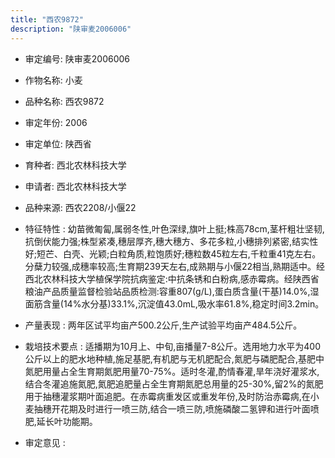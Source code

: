 ```yaml
---
title: "西农9872"
description: "陕审麦2006006"
---
```

* 审定编号:  陕审麦2006006

*  作物名称:  小麦

*  品种名称:  西农9872

*  审定年份:  2006

*  审定单位:  陕西省

* 育种者:  西北农林科技大学

*  申请者:  西北农林科技大学

*  品种来源:  西农2208/小偃22

*  特征特性 : 
幼苗微匍匐,属弱冬性,叶色深绿,旗叶上挺;株高78cm,茎杆粗壮坚韧,抗倒伏能力强;株型紧凑,穗层厚齐,穗大穗方、多花多粒,小穗排列紧密,结实性好;短芒、白壳、光颖;白粒角质,粒饱质好;穗粒数45粒左右,千粒重41克左右。分蘖力较强,成穗率较高;生育期239天左右,成熟期与小偃22相当,熟期适中。经西北农林科技大学植保学院抗病鉴定:中抗条锈和白粉病,感赤霉病。经陕西省粮油产品质量监督检验站品质检测:容重807(g/L),蛋白质含量(干基)14.0%,湿面筋含量(14%水分基)33.1%,沉淀值43.0mL,吸水率61.8%,稳定时间3.2min。
 
*  产量表现 : 
两年区试平均亩产500.2公斤,生产试验平均亩产484.5公斤。

*  栽培技术要点 : 
适播期为10月上、中旬,亩播量7-8公斤。选用地力水平为400公斤以上的肥水地种植,施足基肥,有机肥与无机肥配合,氮肥与磷肥配合,基肥中氮肥用量占全生育期氮肥用量70-75%。适时冬灌,酌情春灌,旱年浇好灌浆水,结合冬灌追施氮肥,氮肥追肥量占全生育期氮肥总用量的25-30%,留2%的氮肥用于抽穗灌浆期叶面追肥。在赤霉病重发区或重发年份,及时防治赤霉病,在小麦抽穗开花期及时进行一喷三防,结合一喷三防,喷施磷酸二氢钾和进行叶面喷肥,延长叶功能期。

*  审定意见 : 

